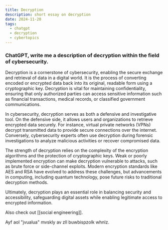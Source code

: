 ```yaml
---
title: Decryption
description: short essay on decryption
date: 2024-11-20
tags:
  - chatgpt
  - decryption
  - cybertopics
---
```

### ChatGPT, write me a description of decryption within the field of cybersecurity. 

Decryption is a cornerstone of cybersecurity, enabling the secure exchange and retrieval of data in a digital world. It is the process of converting encoded or encrypted data back into its original, readable form using a cryptographic key. Decryption is vital for maintaining confidentiality, ensuring that only authorized parties can access sensitive information such as financial transactions, medical records, or classified government communications.

In cybersecurity, decryption serves as both a defensive and investigative tool. On the defensive side, it allows users and organizations to retrieve encrypted data securely. For instance, virtual private networks (VPNs) decrypt transmitted data to provide secure connections over the internet. Conversely, cybersecurity experts often use decryption during forensic investigations to analyze malicious activities or recover compromised data.

The strength of decryption relies on the complexity of the encryption algorithms and the protection of cryptographic keys. Weak or poorly implemented encryption can make decryption vulnerable to attacks, such as brute force or side-channel exploits. Modern encryption standards like AES and RSA have evolved to address these challenges, but advancements in computing, including quantum technology, pose future risks to traditional decryption methods.

Ultimately, decryption plays an essential role in balancing security and accessibility, safeguarding digital assets while enabling legitimate access to encrypted information.

Also check out [[social engineering]].




Ayf aol "jvualua" mvskly av zll buwbispzolk whnlz.